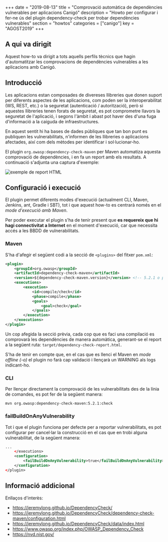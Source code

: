 +++
date        = "2019-08-13"
title       = "Comprovació automàtica de dependències vulnerables per aplicacions Canigó"
description = "Howto per configurar i fer-ne ús del plugin dependency-check per trobar dependències vulnerables"
section     = "howtos"
categories  = ["canigo"]
key         = "AGOST2019"
+++

## A qui va dirigit

Aquest how-to va dirigit a tots aquells perfils tècnics que hagin d'automatitzar les comprovacions de dependències vulnerables a les aplicacions amb Canigó.

## Introducció

Les aplicacions estan composades de divereses llibreries que donen suport per diferents aspectes de les aplicacions, com poden ser la interoperabilitat (WS, REST, etc.) o la seguretat (autenticació / autorització), però si aquestes llibreries tenen forats de seguretat, es pot comprometre llavors la seguretat de l'aplicació, i segons l'àmbit i abast pot haver des d'una fuga d'informació a la caiguda de infraestructures.

En aquest sentit hi ha bases de dades públiques que tan bon punt es publiquen les vulnerabilitats, n'informen de les llibreries o aplicacions afectades, així com dels mètodes per identificar i sol·lucionar-ho.

El plugin `org.owasp:dependency-check-maven` per Maven automatiza aquesta comprovació de dependències, i en fa un report amb els resultats. A continuació s'adjunta una captura d'exemple:

![exemple de report HTML](/images/2019-08-Howto-Dependency-check_01.png)

## Configuració i execució

El plugin permet diferents modes d'execució (actualment CLI, Maven, Jenkins, ant, Gradle i SBT), tot i que aquest how-to es centrarà només en el *mode d'execució amb Maven*.

Per poder executar el plugin s'ha de tenir present que **es requereix que hi hagi connectivitat a Internet** en el moment d'execució, car que necessita accés a les BBDD de vulnerabilitats.


### Maven

S'ha d'afegir el següent codi a la secció de `<plugins>` del fitxer `pom.xml`:

```xml
<plugin>
    <groupId>org.owasp</groupId>
    <artifactId>dependency-check-maven</artifactId>
    <version>${dependency-check-maven.version}</version> <!-- 5.2.1 o posterior -->
    <executions>
        <execution>
            <id>compile/check</id>
            <phase>compile</phase>
            <goals>
                <goal>check</goal>
            </goals>
        </execution>
    </executions>
</plugin>
```

Un cop afegida la secció prèvia, cada cop que es faci una compilació es comprovarà les dependències de manera automàtica, generant-se el report a la següent ruta: `target/dependency-check-report.html`.

S'ha de tenir en compte que, en el cas que es llenci el Maven en *mode offline (-o)* el plugin no farà cap validació i llençarà un WARNING als logs indicant-ho.

### CLI

Per llençar directament la comprovació de les vulnerabilitats des de la línia de comandes, es pot fer de la següent manera:

```
mvn org.owasp:dependency-check-maven:5.2.1:check
```

### failBuildOnAnyVulnerability

Tot i que el plugin funciona per defecte per a reportar vulnerabilitats, es pot configurar per cancel·lar la construcció en el cas que en trobi alguna vulnerabilitat, de la següent manera:

```xml
...
    </executions>
    <configuration>
        <failBuildOnAnyVulnerability>true</failBuildOnAnyVulnerability>
    </configuration>
</plugin>
```


## Informació addicional

Enllaços d'interès:
* https://jeremylong.github.io/DependencyCheck/
* https://jeremylong.github.io/DependencyCheck/dependency-check-maven/configuration.html
* https://jeremylong.github.io/DependencyCheck/data/index.html
* https://www.owasp.org/index.php/OWASP_Dependency_Check
* https://nvd.nist.gov/

